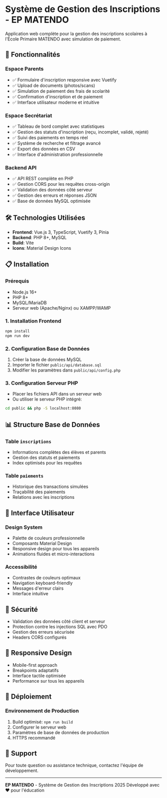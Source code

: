 # Système de Gestion des Inscriptions - EP MATENDO

Application web complète pour la gestion des inscriptions scolaires à l'École Primaire MATENDO avec simulation de paiement.

## 🌟 Fonctionnalités

### Espace Parents
- ✅ Formulaire d'inscription responsive avec Vuetify
- ✅ Upload de documents (photos/scans)
- ✅ Simulation de paiement des frais de scolarité
- ✅ Confirmation d'inscription et de paiement
- ✅ Interface utilisateur moderne et intuitive

### Espace Secrétariat  
- ✅ Tableau de bord complet avec statistiques
- ✅ Gestion des statuts d'inscription (reçu, incomplet, validé, rejeté)
- ✅ Suivi des paiements en temps réel
- ✅ Système de recherche et filtrage avancé
- ✅ Export des données en CSV
- ✅ Interface d'administration professionnelle

### Backend API
- ✅ API REST complète en PHP
- ✅ Gestion CORS pour les requêtes cross-origin
- ✅ Validation des données côté serveur
- ✅ Gestion des erreurs et réponses JSON
- ✅ Base de données MySQL optimisée

## 🛠️ Technologies Utilisées

- **Frontend**: Vue.js 3, TypeScript, Vuetify 3, Pinia
- **Backend**: PHP 8+, MySQL
- **Build**: Vite
- **Icons**: Material Design Icons

## 📋 Installation

### Prérequis
- Node.js 16+
- PHP 8+
- MySQL/MariaDB
- Serveur web (Apache/Nginx) ou XAMPP/WAMP

### 1. Installation Frontend
```bash
npm install
npm run dev
```

### 2. Configuration Base de Données
1. Créer la base de données MySQL
2. Importer le fichier `public/api/database.sql`
3. Modifier les paramètres dans `public/api/config.php`

### 3. Configuration Serveur PHP
- Placer les fichiers API dans un serveur web
- Ou utiliser le serveur PHP intégré:
```bash
cd public && php -S localhost:8080
```

## 📊 Structure Base de Données

### Table `inscriptions`
- Informations complètes des élèves et parents
- Gestion des statuts et paiements
- Index optimisés pour les requêtes

### Table `paiements` 
- Historique des transactions simulées
- Traçabilité des paiements
- Relations avec les inscriptions

## 🎨 Interface Utilisateur

### Design System
- Palette de couleurs professionnelle
- Composants Material Design
- Responsive design pour tous les appareils
- Animations fluides et micro-interactions

### Accessibilité
- Contrastes de couleurs optimaux
- Navigation keyboard-friendly
- Messages d'erreur clairs
- Interface intuitive

## 🔐 Sécurité

- Validation des données côté client et serveur
- Protection contre les injections SQL avec PDO
- Gestion des erreurs sécurisée
- Headers CORS configurés

## 📱 Responsive Design

- Mobile-first approach
- Breakpoints adaptatifs
- Interface tactile optimisée
- Performance sur tous les appareils

## 🚀 Déploiement

### Environnement de Production
1. Build optimisé: `npm run build`
2. Configurer le serveur web
3. Paramètres de base de données de production
4. HTTPS recommandé

## 📧 Support

Pour toute question ou assistance technique, contactez l'équipe de développement.

---

**EP MATENDO** - Système de Gestion des Inscriptions 2025
Développé avec ❤️ pour l'éducation